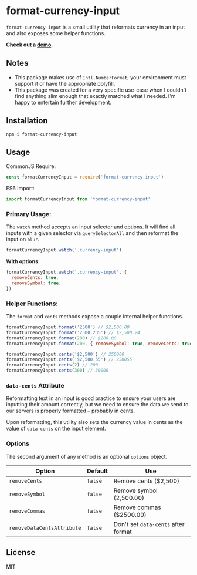 # format-currency-input

`format-currency-input` is a small utility that reformats currency in an input and also exposes some helper functions.

**Check out a [demo](https://format-currency-input.netlify.app/).**

## Notes

- This package makes use of `Intl.NumberFormat`; your environment must support it or have the appropriate polyfill.
- This package was created for a very specific use-case when I couldn't find anything slim enough that exactly matched what I needed. I'm happy to entertain further development.

## Installation

```
npm i format-currency-input
```

## Usage

CommonJS Require:

```js
const formatCurrencyInput = require('format-currency-input')
```

ES6 Import:

```js
import formatCurrencyInput from 'format-currency-input'
```

### Primary Usage:

The `watch` method accepts an input selector and options. It will find all inputs with a given selector via `querySelectorAll` and then reformat the input on `blur`.

```js
formatCurrencyInput.watch('.currency-input')
```

**With options:**

```js
formatCurrencyInput.watch('.currency-input', {
  removeCents: true,
  removeSymbol: true,
})
```

### Helper Functions:

The `format` and `cents` methods expose a couple internal helper functions.

```js
formatCurrencyInput.format('2500') // $2,500.00
formatCurrencyInput.format('2500.235') // $2,500.24
formatCurrencyInput.format(200) // $200.00
formatCurrencyInput.format(200, { removeSymbol: true, removeCents: true }) // 200
```

```js
formatCurrencyInput.cents('$2,500') // 250000
formatCurrencyInput.cents('$2,500.55') // 250055
formatCurrencyInput.cents(2) // 200
formatCurrencyInput.cents(300) // 30000
```

### `data-cents` Attribute

Reformatting text in an input is good practice to ensure your users are inputting their amount correctly, but we need to ensure the data we send to our servers is properly formatted – probably in cents.

Upon reformatting, this utility also sets the currency value in cents as the value of `data-cents` on the input element.

### Options

The second argument of any method is an optional `options` object.

| Option                     | Default | Use                                 |
| -------------------------- | ------- | ----------------------------------- |
| `removeCents`              | `false` | Remove cents (\$2,500)              |
| `removeSymbol`             | `false` | Remove symbol (2,500.00)            |
| `removeCommas`             | `false` | Remove commas (\$2500.00)           |
| `removeDataCentsAttribute` | `false` | Don't set `data-cents` after format |

## License

MIT
